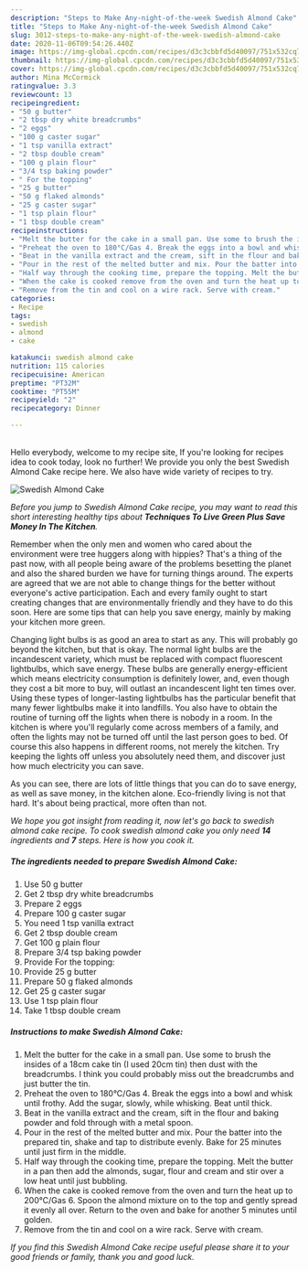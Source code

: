 ```yaml
---
description: "Steps to Make Any-night-of-the-week Swedish Almond Cake"
title: "Steps to Make Any-night-of-the-week Swedish Almond Cake"
slug: 3012-steps-to-make-any-night-of-the-week-swedish-almond-cake
date: 2020-11-06T09:54:26.440Z
image: https://img-global.cpcdn.com/recipes/d3c3cbbfd5d40097/751x532cq70/swedish-almond-cake-recipe-main-photo.jpg
thumbnail: https://img-global.cpcdn.com/recipes/d3c3cbbfd5d40097/751x532cq70/swedish-almond-cake-recipe-main-photo.jpg
cover: https://img-global.cpcdn.com/recipes/d3c3cbbfd5d40097/751x532cq70/swedish-almond-cake-recipe-main-photo.jpg
author: Mina McCormick
ratingvalue: 3.3
reviewcount: 13
recipeingredient:
- "50 g butter"
- "2 tbsp dry white breadcrumbs"
- "2 eggs"
- "100 g caster sugar"
- "1 tsp vanilla extract"
- "2 tbsp double cream"
- "100 g plain flour"
- "3/4 tsp baking powder"
- " For the topping"
- "25 g butter"
- "50 g flaked almonds"
- "25 g caster sugar"
- "1 tsp plain flour"
- "1 tbsp double cream"
recipeinstructions:
- "Melt the butter for the cake in a small pan. Use some to brush the insides of a 18cm cake tin (I used 20cm tin) then dust with the breadcrumbs. I think you could probably miss  out the breadcrumbs and just butter the tin."
- "Preheat the oven to 180°C/Gas 4. Break the eggs into a bowl and whisk until frothy. Add the sugar, slowly, while whisking. Beat until thick."
- "Beat in the vanilla extract and the cream, sift in the flour and baking powder and fold through with a metal spoon."
- "Pour in the rest of the melted butter and mix. Pour the batter into the prepared tin, shake and tap to distribute evenly. Bake for 25 minutes until just firm in the middle."
- "Half way through the cooking time, prepare the topping. Melt the butter in a pan then add the almonds, sugar, flour and cream and stir over a low heat until just bubbling."
- "When the cake is cooked remove from the oven and turn the heat up to 200°C/Gas 6. Spoon the almond mixture on to the top and gently spread it evenly all over. Return to the oven and bake for another 5 minutes until golden."
- "Remove from the tin and cool on a wire rack. Serve with cream."
categories:
- Recipe
tags:
- swedish
- almond
- cake

katakunci: swedish almond cake 
nutrition: 115 calories
recipecuisine: American
preptime: "PT32M"
cooktime: "PT55M"
recipeyield: "2"
recipecategory: Dinner

---
```

<br>
Hello everybody, welcome to my recipe site, If you're looking for recipes idea to cook today, look no further! We provide you only the best Swedish Almond Cake recipe here. We also have wide variety of recipes to try.
<br>


![Swedish Almond Cake](https://img-global.cpcdn.com/recipes/d3c3cbbfd5d40097/751x532cq70/swedish-almond-cake-recipe-main-photo.jpg)

<i>Before you jump to Swedish Almond Cake recipe, you may want to read this short interesting healthy tips about 
<strong>Techniques To Live Green Plus Save Money In The Kitchen</strong>.</i>
</br>

Remember when the only men and women who cared about the environment were tree huggers along with hippies? That's a thing of the past now, with all people being aware of the problems besetting the planet and also the shared burden we have for turning things around. The experts are agreed that we are not able to change things for the better without everyone's active participation. Each and every family ought to start creating changes that are environmentally friendly and they have to do this soon. Here are some tips that can help you save energy, mainly by making your kitchen more green.

Changing light bulbs is as good an area to start as any. This will probably go beyond the kitchen, but that is okay. The normal light bulbs are the incandescent variety, which must be replaced with compact fluorescent lightbulbs, which save energy. These bulbs are generally energy-efficient which means electricity consumption is definitely lower, and, even though they cost a bit more to buy, will outlast an incandescent light ten times over. Using these types of longer-lasting lightbulbs has the particular benefit that many fewer lightbulbs make it into landfills. You also have to obtain the routine of turning off the lights when there is nobody in a room. In the kitchen is where you'll regularly come across members of a family, and often the lights may not be turned off until the last person goes to bed. Of course this also happens in different rooms, not merely the kitchen. Try keeping the lights off unless you absolutely need them, and discover just how much electricity you can save.

As you can see, there are lots of little things that you can do to save energy, as well as save money, in the kitchen alone. Eco-friendly living is not that hard. It's about being practical, more often than not.


<i>We hope you got insight from reading it, now let's go back to swedish almond cake recipe. To cook swedish almond cake you only need <strong>14</strong> ingredients and <strong>7</strong> steps. Here is how you cook it.
</i>

##### The ingredients needed to prepare Swedish Almond Cake:

1. Use 50 g butter
1. Get 2 tbsp dry white breadcrumbs
1. Prepare 2 eggs
1. Prepare 100 g caster sugar
1. You need 1 tsp vanilla extract
1. Get 2 tbsp double cream
1. Get 100 g plain flour
1. Prepare 3/4 tsp baking powder
1. Provide  For the topping:
1. Provide 25 g butter
1. Prepare 50 g flaked almonds
1. Get 25 g caster sugar
1. Use 1 tsp plain flour
1. Take 1 tbsp double cream


##### Instructions to make Swedish Almond Cake:

1. Melt the butter for the cake in a small pan. Use some to brush the insides of a 18cm cake tin (I used 20cm tin) then dust with the breadcrumbs. I think you could probably miss  out the breadcrumbs and just butter the tin.
1. Preheat the oven to 180°C/Gas 4. Break the eggs into a bowl and whisk until frothy. Add the sugar, slowly, while whisking. Beat until thick.
1. Beat in the vanilla extract and the cream, sift in the flour and baking powder and fold through with a metal spoon.
1. Pour in the rest of the melted butter and mix. Pour the batter into the prepared tin, shake and tap to distribute evenly. Bake for 25 minutes until just firm in the middle.
1. Half way through the cooking time, prepare the topping. Melt the butter in a pan then add the almonds, sugar, flour and cream and stir over a low heat until just bubbling.
1. When the cake is cooked remove from the oven and turn the heat up to 200°C/Gas 6. Spoon the almond mixture on to the top and gently spread it evenly all over. Return to the oven and bake for another 5 minutes until golden.
1. Remove from the tin and cool on a wire rack. Serve with cream.


<i>If you find this Swedish Almond Cake recipe useful please share it to your good friends or family, thank you and good luck.</i>
